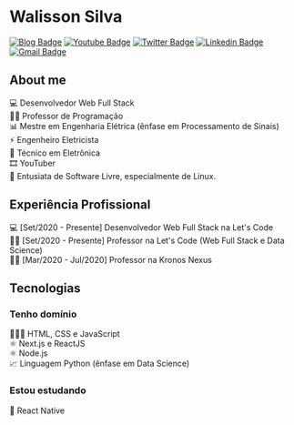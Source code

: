 # Walisson Silva

[![Blog Badge](https://img.shields.io/badge/Blog-walissonsilva.com-blue)](https://walissonsilva.com/blog)
[![Youtube Badge](https://img.shields.io/badge/-Youtube-FF0000?style=flat-square&labelColor=FF0000&logo=youtube&logoColor=white&link=https://youtube.com/c/walissonsilva)](https://youtube.com/c/walissonsilva)
[![Twitter Badge](https://img.shields.io/badge/-Twitter-1ca0f1?style=flat-square&labelColor=1ca0f1&logo=twitter&logoColor=white&link=https://twitter.com/walissonsilvaee)](https://twitter.com/walissonsilvaee)
[![Linkedin Badge](https://img.shields.io/badge/LinkedIn-WalissonSilva-blue?style=flat-square&logo=Linkedin&logoColor=white&link=https://www.linkedin.com/in/walissonsilva/)](https://www.linkedin.com/in/walissonsilva/) 
[![Gmail Badge](https://img.shields.io/badge/-walissonsilva10@gmail.com-c14438?style=flat-square&logo=Gmail&logoColor=white&link=mailto:walissonsilva10@gmail.com)](mailto:walissonsilva10@gmail.com)

## About me

💻  Desenvolvedor Web Full Stack  
👨‍🏫  Professor de Programação  
📊  Mestre em Engenharia Elétrica (ênfase em Processamento de Sinais)  
⚡  Engenheiro Eletricista  
🔋  Técnico em Eletrônica  
🎞️  YouTuber  
🐧  Entusiata de Software Livre, especialmente de Linux.  

## Experiência Profissional

💻  [Set/2020 - Presente] Desenvolvedor Web Full Stack na Let's Code  
👨‍🏫  [Set/2020 - Presente] Professor na Let's Code (Web Full Stack e Data Science)  
👨‍🏫  [Mar/2020 - Jul/2020] Professor na Kronos Nexus  
 
## Tecnologias

### Tenho domínio

👨🏽‍💻  HTML, CSS e JavaScript  
⚛️  Next.js e ReactJS  
⚛️  Node.js  
📈  Linguagem Python (ênfase em Data Science)  

### Estou estudando

📱  React Native

